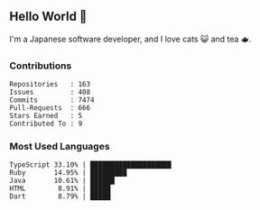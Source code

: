 ## Hello World 👋

I'm a Japanese software developer, and I love cats 😺 and tea 🫖.

### Contributions

    Repositories   : 163
    Issues         : 408
    Commits        : 7474
    Pull-Requests  : 666
    Stars Earned   : 5
    Contributed To : 9

### Most Used Languages

    TypeScript 33.10% | ████████████████████
    Ruby       14.95% | █████████
    Java       10.61% | ██████
    HTML        8.91% | █████
    Dart        8.79% | █████
